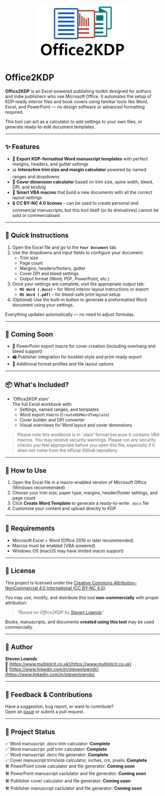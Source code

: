 <p align="center">
  <img src="assets/Logo_1000x600.png" alt="Office2KDP Logo" width="300">
</p>

# Office2KDP

**Office2KDP** is an Excel-powered publishing toolkit designed for authors and indie publishers who use Microsoft Office. 
It automates the setup of KDP-ready interior files and book covers using familiar tools like Word, Excel, and PowerPoint — no design software or advanced formatting required.

This tool can act as a calculator to add settings to your own files, or generate ready-to-edit document templates.

---

## ✨ Features

- 📄 **Export KDP-formatted Word manuscript templates** with perfect margins, headers, and gutter settings
- 📊 **Interactive trim size and margin calculator** powered by named ranges and dropdowns
-  📐 **Cover dimension calculator** based on trim size, spine width, bleed, DPI, and binding
- 📎 **Smart VBA macros** that build a new documents with all the correct layout settings
- 🔒 **CC BY-NC 4.0 license** – can be used to create personal and commercial manuscripts, but this tool itself (or its dreivatives) cannot be sold or commercialised

---

## 🧭 Quick Instructions

1. Open the Excel file and go to the **`Your Document`** tab.
2. Use the dropdowns and input fields to configure your document:
   - Trim size
   - Page count
   - Margins, headers/footers, gutter
   - Cover DPI and bleed settings
   - Output format (Word, PDF, PowerPoint, etc.)
3. Once your settings are complete, visit the appropriate output tab:
   - **`MS Word (.docx)`** – for Word interior layout instructions or export
   - **`MS Word (.pdf)`** – for bleed-safe print layout setup
4. (Optional) Use the built-in button to generate a preformatted Word document using your settings.

Everything updates automatically — no need to adjust formulas.

---

## 🚧 Coming Soon

- 🎨 PowerPoint export macro for cover creation (including overhang and bleed support)
- 🖨️ Publisher integration for booklet-style and print-ready export
- 📁 Additional format profiles and file layout options

---

## 📦 What's Included?

- 'Office2KDP.xlsm'  
  The full Excel workbook with:
  - Settings, named ranges, and templates
  - Word export macro (`CreateKDPWordTemplate`)
  - Cover builder and DPI converter
  - Visual overviews for Word layout and cover dimensions

> Please note this workbook is in '.xlsm' format because it contains VBA macros. You may receive security warnings. Please run any security checks you feel appropriate before you open this file, especially if it does not come from the official Github repository. 

---

## 🚀 How to Use

1. Open the Excel file in a macro-enabled version of Microsoft Office (Windows recommended)
2. Choose your trim size, paper type, margins, header/footer settings, and page count
3. Click **Create Word Template** to generate a ready-to-write `.docx` file
4. Customize your content and upload directly to KDP

---

## 🧰 Requirements

- Microsoft Excel + Word (Office 2016 or later recommended)
- Macros must be enabled (VBA-powered)
- Windows OS (macOS may have limited macro support)

---

## 📜 License

This project is licensed under the [Creative Commons Attribution-NonCommercial 4.0 International (CC BY-NC 4.0)](https://creativecommons.org/licenses/by-nc/4.0/).

You may use, modify, and distribute this tool **non-commercially** with proper attribution:

> *"Based on Office2KDP by [Steven Lownds](https://www.multiplicit.co.uk)"*

Books, manuscripts, and documents **created using this tool** may be used commercially.

---

## 🙌 Author

**Steven Lownds**  
🔗 [https://www.multiplicit.co.uk](https://www.multiplicit.co.uk)  
🔗 [https://www.linkedin.com/in/stevenlownds](https://www.linkedin.com/in/stevenlownds)


---

## 📣 Feedback & Contributions

Have a suggestion, bug report, or want to contribute?  
Open an [issue](https://github.com/yourusername/office2kdp/issues) or submit a pull request.

---

## 💬 Project Status

✅ Word manuscript .docx trim calculator: **Complete**  
✅ Word manuscript .pdf trim calculator: **Complete**  
✅ Word manuscript .docx file generator: **Complete**  
✅ Cover manuscript trim/size calculator, inches, cm, pixels: **Complete**  
🛠️ PowerPoint cover calculator and file generator: **Coming soon**  
🛠️ PowerPoint manuscript caclulator and file generator: **Coming soon**  
🛠️ Publisher cover calculator and file generator: **Coming soon**  
🛠️ Publisher manuscript caclulator and file generator: **Coming soon**  
